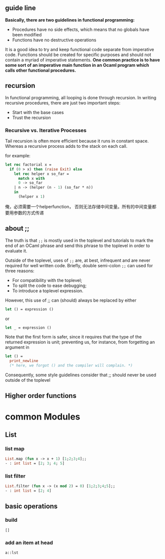 ## guide line
**Basically, there are two guidelines in functional programming:**

- Procedures have no side effects, which means that no globals have been modified
- Functions have no destructive operations

It is a good idea to try and keep functional code separate from imperative code. Functions should be created for specific purposes and should not contain a myriad of imperative statements. **One common practice is to have some sort of an imperative main function in an Ocaml program which calls other functional procedures.**


## recursion
In functional programming, all looping is done through recursion. In writing recursive procedures, there are just two important steps:
- Start with the base cases
- Trust the recursion

### Recursive vs. Iterative Processes

Tail recursion is often more efficient because it runs in constant space. Whereas a recursive process adds to the stack on each call.

for example:
```ocaml
let rec factorial x = 
  if (0 > x) then (raise Exit) else
    let rec helper x so_far = 
      match x with
	  0 -> so_far
	| n -> (helper (n - 1) (so_far * n))
    in
      (helper x 1)
```
俺，必须需要一个helperfunction， 否则无法存储中间变量。所有的中间变量都要用参数的方式传递

## about ;;
The truth is that `;;` is mostly used in the toplevel and tutorials to mark the end of an OCaml phrase and send this phrase to the toplevel in order to evaluate it.

Outside of the toplevel, uses of `;;` are, at best, infrequent and are never required for well written code. Briefly, double semi-colon `;;` can used for three reasons:
- For compatibility with the toplevel;
- To split the code to ease debugging;
- To introduce a toplevel expression.



However, this use of ;; can (should) always be replaced by either
```ocaml
let () = expression ()
```
or
```ocaml
let _ = expression ()
```
Note that the first form is safer, since it requires that the type of the returned expression is unit; preventing us, for instance, from forgetting an argument in
```ocaml
let () =
  print_newline
  (* here, we forgot () and the compiler will complain. *)
```

Consequently, some style guidelines consider that ;; should never be used outside of the toplevel

## Higher order functions


# common Modules
## List
### list map
```ocaml
List.map (fun x -> x + 1) [1;2;3;4];;
- : int list = [2; 3; 4; 5]
```
### list filter
```ocaml
List.filter (fun x -> (x mod 2) = 0) [1;2;3;4;5];;
- : int list = [2; 4]
```

## basic operations
### build
`[]`
### add an item at head
`a::lst`